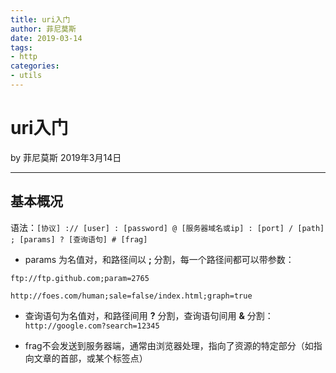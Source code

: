 ```yaml
---
title: uri入门
author: 菲尼莫斯
date: 2019-03-14
tags:
- http
categories:
- utils
---
```


# uri入门

by 菲尼莫斯  2019年3月14日

---

## 基本概况

语法：`[协议] :// [user] : [password] @ [服务器域名或ip] : [port] / [path] ; [params] ? [查询语句] # [frag] `

* params 为名值对，和路径间以 **;** 分割，每一个路径间都可以带参数：

`ftp://ftp.github.com;param=2765`

`http://foes.com/human;sale=false/index.html;graph=true`

* 查询语句为名值对，和路径间用 **?** 分割，查询语句间用 **&** 分割：`http://google.com?search=12345`

* frag不会发送到服务器端，通常由浏览器处理，指向了资源的特定部分（如指向文章的首部，或某个标签点）


